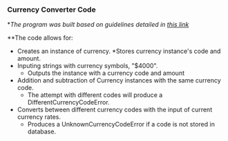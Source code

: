 ### Currency Converter Code
**The program was built based on guidelines detailed in [this link](https://github.com/tiyd-rails-2016-01/currency_converter)*

**The code allows for:
* Creates an instance of currency.
  *Stores currency instance's code and amount.
* Inputing strings with currency symbols, "$4000".
  * Outputs the instance with a currency code and amount
* Addition and subtraction of Currency instances with the same currency code.
  * The attempt with different codes will produce a DifferentCurrencyCodeError.
* Converts between different currency codes with the input of current currency rates.
  * Produces a
 UnknownCurrencyCodeError if a code is not stored in database.
